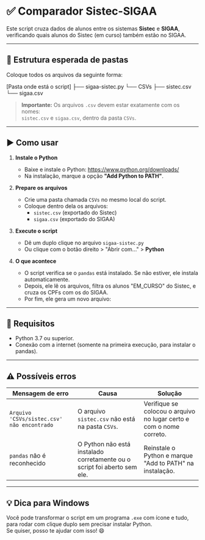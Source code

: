 # ✅ Comparador Sistec-SIGAA

Este script cruza dados de alunos entre os sistemas **Sistec** e **SIGAA**, verificando quais alunos do Sistec (em curso) também estão no SIGAA.

---

## 📁 Estrutura esperada de pastas

Coloque todos os arquivos da seguinte forma:

[Pasta onde está o script]
├── sigaa-sistec.py 
└── CSVs 
    ├── sistec.csv 
    └── sigaa.csv 



> **Importante:** Os arquivos `.csv` devem estar exatamente com os nomes:  
> `sistec.csv` e `sigaa.csv`, dentro da pasta `CSVs`.

---

## ▶️ Como usar

1. **Instale o Python**
   - Baixe e instale o Python: https://www.python.org/downloads/
   - Na instalação, marque a opção **"Add Python to PATH"**.

2. **Prepare os arquivos**
   - Crie uma pasta chamada `CSVs` no mesmo local do script.
   - Coloque dentro dela os arquivos:
     - `sistec.csv` (exportado do Sistec)
     - `sigaa.csv` (exportado do SIGAA)

3. **Execute o script**
   - Dê um duplo clique no arquivo `sigaa-sistec.py`
   - Ou clique com o botão direito > "Abrir com..." > **Python**

4. **O que acontece**
   - O script verifica se o `pandas` está instalado. Se não estiver, ele instala automaticamente.
   - Depois, ele lê os arquivos, filtra os alunos "EM_CURSO" do Sistec, e cruza os CPFs com os do SIGAA.
   - Por fim, ele gera um novo arquivo:


---

## 📌 Requisitos

- Python 3.7 ou superior.
- Conexão com a internet (somente na primeira execução, para instalar o pandas).

---

## ⚠️ Possíveis erros

| Mensagem de erro                              | Causa                                                | Solução                                                       |
|-----------------------------------------------|-------------------------------------------------------|----------------------------------------------------------------|
| `Arquivo 'CSVs/sistec.csv' não encontrado`    | O arquivo `sistec.csv` não está na pasta `CSVs`.     | Verifique se colocou o arquivo no lugar certo e com o nome correto. |
| `pandas` não é reconhecido                    | O Python não está instalado corretamente ou o script foi aberto sem ele. | Reinstale o Python e marque "Add to PATH" na instalação.         |

---

## 💡 Dica para Windows

Você pode transformar o script em um programa `.exe` com ícone e tudo, para rodar com clique duplo sem precisar instalar Python.  
Se quiser, posso te ajudar com isso! 😄

